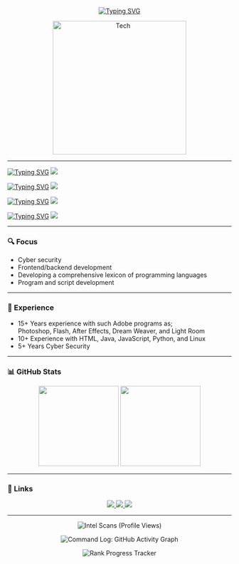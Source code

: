 <p align="center">
<a href="https://git.io/typing-svg"><img src="https://readme-typing-svg.herokuapp.com?font=Share+Tech&size=30&duration=7000&pause=1000&color=97BA01&center=true&vCenter=true&repeat=false&width=435&lines=Welcome" alt="Typing SVG" /></a>
</p>

<p align="center">
  <img src="https://media0.giphy.com/media/v1.Y2lkPTc5MGI3NjExNnowZjZ2aDh2M2xjcmphcDVycW16MDNhNTZlYXR3ZGQ5bWEycDhuaCZlcD12MV9pbnRlcm5hbF9naWZfYnlfaWQmY3Q9Zw/uPzrss8KmiKND7QzFM/giphy.gif" width="300" alt="Tech" />
</p>

---

<p></p>
<a href="https://git.io/typing-svg"><img src="https://readme-typing-svg.herokuapp.com?font=Share+Tech&size=25&duration=7000&pause=1000&color=63EAF7&repeat=false&width=435&lines=%3C%2F%3E+Programming" alt="Typing SVG" /></a>
  <img src="https://skillicons.dev/icons?i=html,java,js,python,git" />

<p></p>
<a href="https://git.io/typing-svg"><img src="https://readme-typing-svg.herokuapp.com?font=Share+Tech&size=25&duration=7000&pause=1000&color=63EAF7&repeat=false&width=435&lines=%3C%2F%3E+Still+in+Development" alt="Typing SVG" /></a>
  <img src="https://skillicons.dev/icons?i=c,cs,cpp,css,vscode,visualstudio,react,nextjs,nodejs,docker,tailwind" />

<p></p>
<a href="https://git.io/typing-svg"><img src="https://readme-typing-svg.herokuapp.com?font=Share+Tech&size=25&duration=7000&pause=1000&color=63EAF7&repeat=false&width=435&lines=%3C%2F%3E+OS" alt="Typing SVG" /></a>
  <img src="https://skillicons.dev/icons?i=linux,ubuntu,kali,redhat,windows,raspberrypi" />

<p></p>
<a href="https://git.io/typing-svg"><img src="https://readme-typing-svg.herokuapp.com?font=Share+Tech&size=25&duration=7000&pause=1000&color=63EAF7&repeat=false&width=435&lines=%3C%2F%3E+Other" alt="Typing SVG" /></a>
  <img src="https://skillicons.dev/icons?i=ps,ae,github" />

---

### 🔍 Focus

- Cyber security
- Frontend/backend development
- Developing a comprehensive lexicon of programming languages  
- Program and script development

---

### 📄 Experience

- 15+ Years experience with such Adobe programs as;<br>
  Photoshop, Flash, After Effects, Dream Weaver, and Light Room
- 10+ Experience with HTML, Java, JavaScript, Python, and Linux 
- 5+ Years Cyber Security

---

### 📊 GitHub Stats

<p align="center">
  <img src="https://github-readme-stats.vercel.app/api?username=HazyGravy&show_icons=true&hide_border=true&theme=merko" height="180em"/>
  <img src="https://github-readme-streak-stats.herokuapp.com/?user=HazyGravy&hide_border=true&theme=merko&ring=FF4F4F&fire=FF4F4F" height="180em"/>
</p>

---

### 🔗 Links

<p align="center">
  <a href="https://github.com/HazyGravy">
    <img src="https://img.shields.io/badge/GitHub%20Base-0D1117?style=for-the-badge&logo=github&logoColor=white" />
  </a>
  <a href="mailto:jbrandon342@yahoo.com">
    <img src="https://img.shields.io/badge/%20Comms-DB4437?style=for-the-badge&logo=gmail&logoColor=white" />
  </a>
  <a href="https://hazygravy.neocities.org/">
    <img src="https://img.shields.io/badge/Intel%20Network-0A66C2?style=for-the-badge&logo=linkedin&logoColor=white" />
  </a>
</p>

---

<p align="center">
  <img src="https://komarev.com/ghpvc/?username=HazyGravy&color=red" alt="Intel Scans (Profile Views)"/>
</p>

<p align="center">
  <img src="https://github-readme-activity-graph.vercel.app/graph?username=HazyGravy&theme=github-compact&hide_border=true&color=FF4F4F" alt="Command Log: GitHub Activity Graph"/>
</p>

<p align="center">
  <img src="https://github-profile-trophy.vercel.app/?username=HazyGravy&theme=gruvbox&margin-w=10&row=1&no-frame=true" alt="Rank Progress Tracker"/>
</p>
